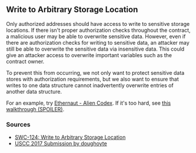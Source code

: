 ## Write to Arbitrary Storage Location

Only authorized addresses should have access to write to sensitive storage locations. If there isn't proper authorization checks throughout the contract, a malicious user may be able to overwrite sensitive data. However, even if there are authorization checks for writing to sensitive data, an attacker may still be able to overwrite the sensitive data via insensitive data. This could give an attacker access to overwrite important variables such as the contract owner. 

To prevent this from occurring, we not only want to protect sensitive data stores with authorization requirements, but we also want to ensure that writes to one data structure cannot inadvertently overwrite entries of another data structure.

For an example, try [Ethernaut - Alien Codex](https://ethernaut.openzeppelin.com/level/19). If it's too hard, see [this walkthrough (SPOILER)](https://github.com/theNvN/ethernaut-openzeppelin-hacks/blob/main/level_19_Alien-Codex.md).

### Sources

- [SWC-124: Write to Arbitrary Storage Location](https://swcregistry.io/docs/SWC-124)
- [USCC 2017 Submission by doughoyte](https://github.com/Arachnid/uscc/tree/master/submissions-2017/doughoyte)
